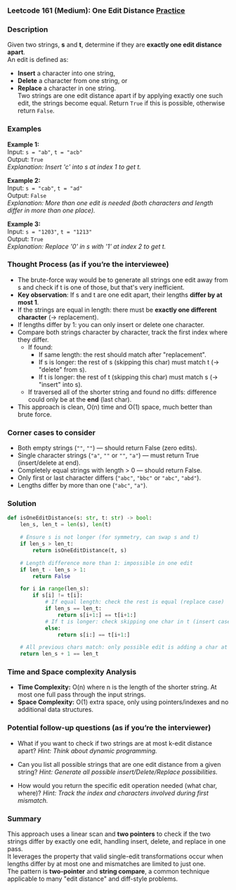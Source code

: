 ### Leetcode 161 (Medium): One Edit Distance [Practice](https://leetcode.com/problems/one-edit-distance)

### Description  
Given two strings, **s** and **t**, determine if they are **exactly one edit distance apart**.  
An edit is defined as:
- **Insert** a character into one string,
- **Delete** a character from one string, or
- **Replace** a character in one string.  
Two strings are one edit distance apart if by applying exactly one such edit, the strings become equal. Return `True` if this is possible, otherwise return `False`.

### Examples  

**Example 1:**  
Input: `s = "ab"`, `t = "acb"`  
Output: `True`  
*Explanation: Insert 'c' into s at index 1 to get t.*

**Example 2:**  
Input: `s = "cab"`, `t = "ad"`  
Output: `False`  
*Explanation: More than one edit is needed (both characters and length differ in more than one place).*

**Example 3:**  
Input: `s = "1203"`, `t = "1213"`  
Output: `True`  
*Explanation: Replace '0' in s with '1' at index 2 to get t.*

### Thought Process (as if you’re the interviewee)  
- The brute-force way would be to generate all strings one edit away from s and check if t is one of those, but that's very inefficient.
- **Key observation**: If s and t are one edit apart, their lengths **differ by at most 1**.
- If the strings are equal in length: there must be **exactly one different character** (→ replacement).
- If lengths differ by 1: you can only insert or delete one character.
- Compare both strings character by character, track the first index where they differ.
    - If found:
        - If same length: the rest should match after "replacement".
        - If s is longer: the rest of s (skipping this char) must match t (→ "delete" from s).
        - If t is longer: the rest of t (skipping this char) must match s (→ "insert" into s).
    - If traversed all of the shorter string and found no diffs: difference could only be at the **end** (last char).
- This approach is clean, O(n) time and O(1) space, much better than brute force.

### Corner cases to consider  
- Both empty strings (`""`, `""`) — should return False (zero edits).
- Single character strings (`"a"`, `""` or `""`, `"a"`) — must return True (insert/delete at end).
- Completely equal strings with length > 0 — should return False.
- Only first or last character differs (`"abc"`, `"bbc"` or `"abc"`, `"abd"`).
- Lengths differ by more than one (`"abc"`, `"a"`).

### Solution

```python
def isOneEditDistance(s: str, t: str) -> bool:
    len_s, len_t = len(s), len(t)

    # Ensure s is not longer (for symmetry, can swap s and t)
    if len_s > len_t:
        return isOneEditDistance(t, s)

    # Length difference more than 1: impossible in one edit
    if len_t - len_s > 1:
        return False

    for i in range(len_s):
        if s[i] != t[i]:
            # If equal length: check the rest is equal (replace case)
            if len_s == len_t:
                return s[i+1:] == t[i+1:]
            # If t is longer: check skipping one char in t (insert case)
            else:
                return s[i:] == t[i+1:]

    # All previous chars match: only possible edit is adding a char at the end
    return len_s + 1 == len_t
```

### Time and Space complexity Analysis  

- **Time Complexity:** O(n) where n is the length of the shorter string. At most one full pass through the input strings.
- **Space Complexity:** O(1) extra space, only using pointers/indexes and no additional data structures.

### Potential follow-up questions (as if you’re the interviewer)  

- What if you want to check if two strings are at most k-edit distance apart?
  *Hint: Think about dynamic programming.*

- Can you list all possible strings that are one edit distance from a given string?
  *Hint: Generate all possible insert/Delete/Replace possibilities.*

- How would you return the specific edit operation needed (what char, where)?
  *Hint: Track the index and characters involved during first mismatch.*

### Summary
This approach uses a linear scan and **two pointers** to check if the two strings differ by exactly one edit, handling insert, delete, and replace in one pass.  
It leverages the property that valid single-edit transformations occur when lengths differ by at most one and mismatches are limited to just one.  
The pattern is **two-pointer** and **string compare**, a common technique applicable to many "edit distance" and diff-style problems.